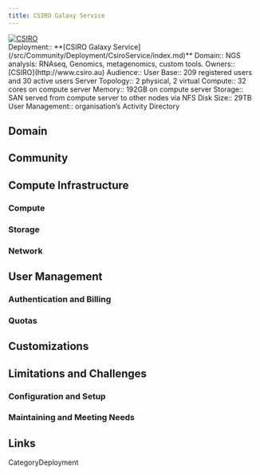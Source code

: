 ```yaml
---
title: CSIRO Galaxy Service
---
```

<div class='center'>
<a href='http://www.csiro.au'><img src='/CsiroLogo.jpg' alt='CSIRO'  /></a>
</div>





<div class='deploymentbox'>
 Deployment:: **[CSIRO Galaxy Service](/src/Community/Deployment/CsiroService/index.md)**
 Domain:: NGS analysis: RNAseq, Genomics, metagenomics, custom tools.
 Owners:: [CSIRO](http://www.csiro.au)
 Audience:: 
 User Base:: 209 registered users and 30 active users
 Server Topology:: 2 physical, 2 virtual
 Compute:: 32 cores on compute server
 Memory:: 192GB on compute server
 Storage:: SAN served from compute server to other nodes via NFS
 Disk Size:: 29TB
 User Management:: organisation’s Activity Directory
</div>

## Domain

## Community

## Compute Infrastructure

### Compute

### Storage

### Network

## User Management

### Authentication and Billing

### Quotas

## Customizations

## Limitations and Challenges

### Configuration and Setup

### Maintaining and Meeting Needs

## Links



CategoryDeployment
